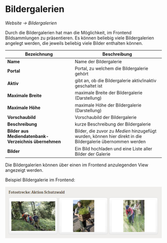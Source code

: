 # Bildergalerien

*Website → Bildergalerien*

Durch die Bildergalerien hat man die Möglichkeit, im Frontend Bildsammlungen zu präsentieren. Es können beliebig viele Bildergalerien angelegt werden, die jeweils beliebig viele Bilder enthalten können.

| Bezeichnung | Beschreibung |
| -- | -- |
| **Name** | Name der Bildergalerie |
| **Portal** | Portal, zu welchem die Bildergalerie gehört |
| **Aktiv** | gibt an, ob die Bildergalerie aktiv/inaktiv geschaltet ist |
| **Maximale Breite** | maximale Breite der Bildergalerie (Darstellung) |
| **Maximale Höhe** | maximale Höhe der Bildergalerie (Darstellung) |
| **Vorschaubild** | Vorschaubild der Bildergalerie |
| **Beschreibung** | kurze Beschreibung der Bildergalerie |
| **Bilder aus Mediendatenbank-Verzeichnis übernehmen** | Bilder, die zuvor zu *Medien* hinzugefügt wurden, können hier direkt in die Bildergalerie übernommen werden |
| **Bilder** | Ein Bild hochladen und eine Liste aller Bilder der Galerie |

Die Bildergalerien können über einen im Frontend anzulegenden View angezeigt werden.

Beispiel Bildergalerie im Frontend:

![](bild51.png)
